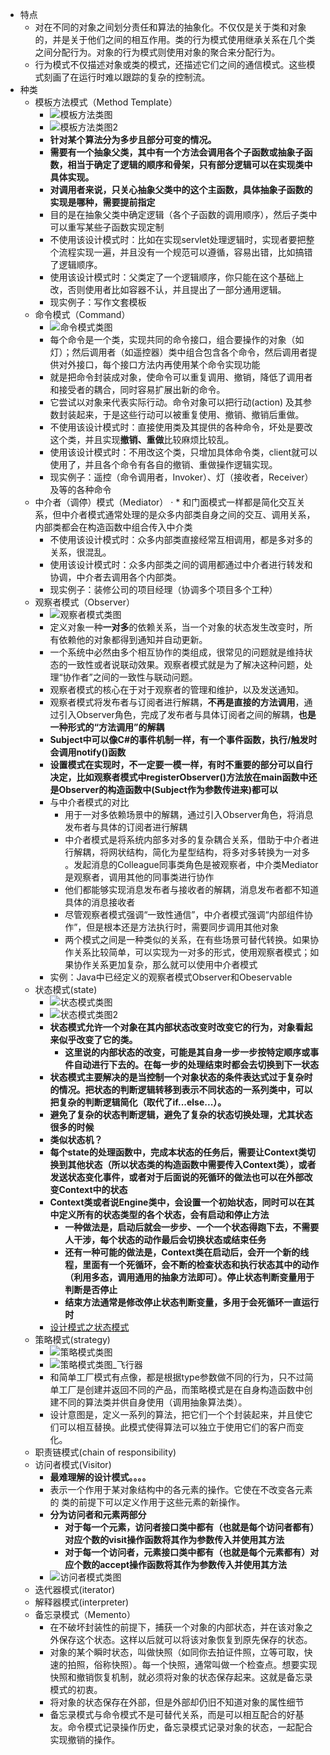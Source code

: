 * 特点
    * 对在不同的对象之间划分责任和算法的抽象化。不仅仅是关于类和对象的，并是关于他们之间的相互作用。类的行为模式使用继承关系在几个类之间分配行为。对象的行为模式则使用对象的聚合来分配行为。
    * 行为模式不仅描述对象或类的模式，还描述它们之间的通信模式。这些模式刻画了在运行时难以跟踪的复杂的控制流。
* 种类
    * 模板方法模式（Method Template）
        * ![模板方法类图](https://img2018.cnblogs.com/blog/106125/201905/106125-20190516164045485-1792493848.jpg)
        * ![模板方法类图2](https://img2018.cnblogs.com/blog/106125/201905/106125-20190516164117891-1492135610.png)
        * **针对某个算法分为多步且部分可变的情况。**
        * **需要有一个抽象父类，其中有一个方法会调用各个子函数或抽象子函数，相当于确定了逻辑的顺序和骨架，只有部分逻辑可以在实现类中具体实现。**
        * **对调用者来说，只关心抽象父类中的这个主函数，具体抽象子函数的实现是哪种，需要提前指定**
        * 目的是在抽象父类中确定逻辑（各个子函数的调用顺序），然后子类中可以重写某些子函数实现定制
        * 不使用该设计模式时：比如在实现servlet处理逻辑时，实现者要把整个流程实现一遍，并且没有一个规范可以遵循，容易出错，比如搞错了逻辑顺序。
        * 使用该设计模式时：父类定了一个逻辑顺序，你只能在这个基础上改，否则使用者比如容器不认，并且提出了一部分通用逻辑。
        * 现实例子：写作文套模板
    * 命令模式（Command）
        * ![命令模式类图](https://img2018.cnblogs.com/blog/106125/201905/106125-20190523231007908-1064394162.jpg)
        * 每个命令是一个类，实现共同的命令接口，组合要操作的对象（如灯）；然后调用者（如遥控器）类中组合包含各个命令，然后调用者提供对外接口，每个接口方法内再使用某个命令实现功能
        * 就是把命令封装成对象，使命令可以重复调用、撤销，降低了调用者和接受者的耦合，同时容易扩展出新的命令。
        * 它尝试以对象来代表实际行动。命令对象可以把行动(action) 及其参数封装起来，于是这些行动可以被重复使用、撤销、撤销后重做。
        * 不使用该设计模式时：直接使用类及其提供的各种命令，坏处是要改这个类，并且实现**撤销、重做**比较麻烦比较乱。
        * 使用该设计模式时：不用改这个类，只增加具体命令类，client就可以使用了，并且各个命令有各自的撤销、重做操作逻辑实现。
        * 现实例子：遥控（命令调用者，Invoker）、灯（接收者，Receiver）及等的各种命令
    * 中介者（调停）模式（Mediator）
·       * 和门面模式一样都是简化交互关系，但中介者模式通常处理的是众多内部类自身之间的交互、调用关系，内部类都会在构造函数中组合传入中介类
        * 不使用该设计模式时：众多内部类直接经常互相调用，都是多对多的关系，很混乱。
        * 使用该设计模式时：众多内部类之间的调用都通过中介者进行转发和协调，中介者去调用各个内部类。
        * 现实例子：装修公司的项目经理（协调多个项目多个工种）
    * 观察者模式（Observer）
        * ![观察者模式类图](https://img2018.cnblogs.com/blog/106125/201905/106125-20190523231843477-1489067403.png)
        * 定义对象一种**一对多**的依赖关系，当一个对象的状态发生改变时，所有依赖他的对象都得到通知并自动更新。
        * 一个系统中必然由多个相互协作的类组成，很常见的问题就是维持状态的一致性或者说联动效果。观察者模式就是为了解决这种问题，处理“协作者”之间的一致性与联动问题。
        * 观察者模式的核心在于对于观察者的管理和维护，以及发送通知。
        * 观察者模式将发布者与订阅者进行解耦，**不再是直接的方法调用**，通过引入Observer角色，完成了发布者与具体订阅者之间的解耦，**也是一种形式的“方法调用”的解耦**
        * **Subject中可以像C#的事件机制一样，有一个事件函数，执行/触发时会调用notify()函数**
        * **设置模式在实现时，不一定要一模一样，有时不重要的部分可以自行决定，比如观察者模式中registerObserver()方法放在main函数中还是Observer的构造函数中(Subject作为参数传进来)都可以**
        * 与中介者模式的对比
            * 用于一对多依赖场景中的解耦，通过引入Observer角色，将消息发布者与具体的订阅者进行解耦
            * 中介者模式是将系统内部多对多的复杂耦合关系，借助于中介者进行解耦，将网状结构，简化为星型结构，将多对多转换为一对多 。发起消息的Colleague同事类角色是被观察者，中介类Mediator是观察者，调用其他的同事类进行协作
            * 他们都能够实现消息发布者与接收者的解耦，消息发布者都不知道具体的消息接收者
            * 尽管观察者模式强调“一致性通信”，中介者模式强调“内部组件协作”，但是根本还是方法执行时，需要同步调用其他对象
            * 两个模式之间是一种类似的关系，在有些场景可替代转换。如果协作关系比较简单，可以实现为一对多的形式，使用观察者模式；如果协作关系更加复杂，那么就可以使用中介者模式
        * 实例：Java中已经定义的观察者模式Observer和Obeservable
    * 状态模式(state)
        * ![状态模式类图](https://img2018.cnblogs.com/blog/106125/201905/106125-20190516170929096-1179989909.jpg)
        * ![状态模式类图2](https://img2018.cnblogs.com/blog/106125/201905/106125-20190516171125633-887402188.png)
        * **状态模式允许一个对象在其内部状态改变时改变它的行为，对象看起来似乎改变了它的类。**
            * **这里说的内部状态的改变，可能是其自身一步一步按特定顺序或事件自动进行下去的。在每一步的处理结束时都会去切换到下一状态**
        * **状态模式主要解决的是当控制一个对象状态的条件表达式过于复杂时的情况。把状态的判断逻辑转移到表示不同状态的一系列类中，可以把复杂的判断逻辑简化（取代了if...else...）。**
        * **避免了复杂的状态判断逻辑，避免了复杂的状态切换处理，尤其状态很多的时候**
        * **类似状态机？**
        * **每个state的处理函数中，完成本状态的任务后，需要让Context类切换到其他状态（所以状态类的构造函数中需要传入Context类），或者发送状态变化事件，或者对于后面说的死循环的做法也可以在外部改变Context中的状态**
        * **Context类或者说Engine类中，会设置一个初始状态，同时可以在其中定义所有的状态类型的各个状态，会有启动和停止方法**
            * **一种做法是，启动后就会一步步、一个一个状态得跑下去，不需要人干涉，每个状态的动作最后会切换状态或结束任务**
            * **还有一种可能的做法是，Context类在启动后，会开一个新的线程，里面有一个死循环，会不断的检查状态和执行状态其中的动作（利用多态，调用通用的抽象方法即可）。停止状态判断变量用于判断是否停止**
            * **结束方法通常是修改停止状态判断变量，多用于会死循环一直运行时**
        * [设计模式之状态模式 ](https://www.cnblogs.com/haoerlv/p/7777789.html)
    * 策略模式(strategy)
        * ![策略模式类图](https://img2018.cnblogs.com/blog/106125/201905/106125-20190523212118008-852520458.png)
        * ![策略模式类图_飞行器](https://img2018.cnblogs.com/blog/106125/201905/106125-20190524213713714-137691128.png)
        * 和简单工厂模式有点像，都是根据type参数做不同的行为，只不过简单工厂是创建并返回不同的产品，而策略模式是在自身构造函数中创建不同的算法类并供自身使用（调用抽象算法类）。
        * 设计意图是，定义一系列的算法，把它们一个个封装起来，并且使它们可以相互替换。此模式使得算法可以独立于使用它们的客户而变化。
    * 职责链模式(chain of responsibility)
    * 访问者模式(Visitor)
        * **最难理解的设计模式。。。。**
        * 表示一个作用于某对象结构中的各元素的操作。它使在不改变各元素的 类的前提下可以定义作用于这些元素的新操作。
        * **分为访问者和元素两部分**
            * **对于每一个元素，访问者接口类中都有（也就是每个访问者都有）对应个数的visit操作函数将其作为参数传入并使用其方法**
            * **对于每一个访问者，元素接口类中都有（也就是每个元素都有）对应个数的accept操作函数将其作为参数传入并使用其方法**
        * ![访问者模式类图](https://img2018.cnblogs.com/blog/106125/201905/106125-20190523220656594-2120454193.png)
    * 迭代器模式(iterator)
    * 解释器模式(interpreter)
    * 备忘录模式（Memento）
        * 在不破坏封装性的前提下，捕获一个对象的内部状态，并在该对象之外保存这个状态。这样以后就可以将该对象恢复到原先保存的状态。
        * 对象的某个瞬时状态，叫做快照（如同你去拍证件照，立等可取，快速的拍照，俗称快照）。每一个快照，通常叫做一个检查点。想要实现快照和撤销恢复机制，就必须将对象的状态保存起来。这就是备忘录模式的初衷。
        * 将对象的状态保存在外部，但是外部却仍旧不知道对象的属性细节
        * 备忘录模式与命令模式不是可替代关系，而是可以相互配合的好基友。命令模式记录操作历史，备忘录模式记录对象的状态，一起配合实现撤销的操作。